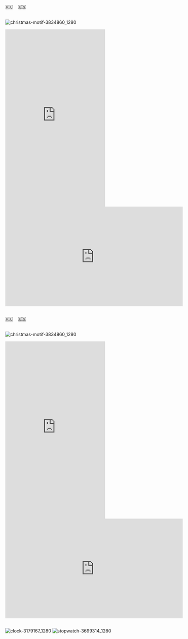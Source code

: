 <span id="ru"><a href='#ru'>🇷🇺</a> &nbsp;&nbsp;&nbsp;<a href='#en'>🇺🇸</a> &nbsp;&nbsp;&nbsp;</span><br><br>


![christmas-motif-3834860_1280](https://github.com/user-attachments/assets/5641be7b-f88b-4b77-8d14-793d630acd71)

<iframe width="315" height="560" src="https://www.youtube.com/embed/AKZcNuFd9k" frameborder="0" allow="accelerometer; autoplay; clipboard-write; encrypted-media; gyroscope; picture-in-picture; web-share"allowfullscreen></iframe>
<iframe width="560" height="315" src="https://www.youtube.com/embed/xV6DZYCVvS4" frameborder="0" allow="accelerometer; autoplay; clipboard-write; encrypted-media; gyroscope; picture-in-picture; web-share"allowfullscreen></iframe><br><br>

<span id="en"><a href='#ru'>🇷🇺</a> &nbsp;&nbsp;&nbsp;<a href='#en'>🇺🇸</a> &nbsp;&nbsp;&nbsp;</span><br><br>

![christmas-motif-3834860_1280](https://github.com/user-attachments/assets/5641be7b-f88b-4b77-8d14-793d630acd71)

<iframe width="315" height="560" src="https://www.youtube.com/embed/gAu8UcA267o" frameborder="0" allow="accelerometer; autoplay; clipboard-write; encrypted-media; gyroscope; picture-in-picture; web-share"allowfullscreen></iframe>
<iframe width="560" height="315" src="https://www.youtube.com/embed/u7-Tep_jiVE" frameborder="0" allow="accelerometer; autoplay; clipboard-write; encrypted-media; gyroscope; picture-in-picture; web-share"allowfullscreen></iframe><br><br>

![clock-3179167_1280](https://github.com/user-attachments/assets/fe9af67e-05b2-42fe-a8bb-1f06b8af291f)
![stopwatch-3699314_1280](https://github.com/user-attachments/assets/f32b3d5a-c443-47c6-903b-14765f5f0ac0)
